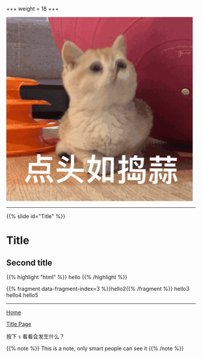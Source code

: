 +++
weight = 18
+++

![](gif-image.jpg)

---

{{% slide id="Title" %}}

# Title

## Second title

<div class='fragment' data-fragment-index=2>
{{% highlight "html" %}}
<span class='fragment' data-fragment-index=1>hello</span>
{{% /highlight %}}
</div>

{{% fragment data-fragment-index=3 %}}hello2{{% /fragment %}} 
<span class='fragment' data-fragment-index=2>hello3</span>
<span class='fragment' data-fragment-index=3>hello4</span>
<span class='fragment' data-fragment-index=1>hello5</span>

---

[Home](#)

[Title Page](#Title)

按下 `s` 看看会发生什么？

{{% note %}} This is a note, only smart people can see it {{% /note %}}

